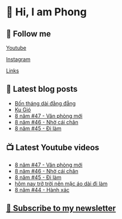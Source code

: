 # 👋 Hi, I am Phong

## 🔗 Follow me
[Youtube](https://www.youtube.com/@phongever "Youtube")

[Instagram](https://www.instagram.com/phongever "Instagram")

[Links](https://beacons.ai/phongever "Link")

## 📝 Latest blog posts

<!-- BLOG-POST-LIST:START -->
- [Bốn tháng dài đằng đẵng](https://phongever.substack.com/p/bon-thang-dai-ang-ang)
- [Ku Gió](https://phongever.substack.com/p/ku-gio)
- [8 năm #47 - Văn phòng mới](https://phongever.substack.com/p/8-nam-47-van-phong-moi)
- [8 năm #46 - Nhờ cái chân](https://phongever.substack.com/p/8-nam-46-nho-cai-chan)
- [8 năm #45 - Đi làm](https://phongever.substack.com/p/8-nam-45-i-lam)
<!-- BLOG-POST-LIST:END -->

## 📺 Latest Youtube videos

<!-- YOUTUBE-VIDEO-LIST:START -->
- [8 năm #47 - Văn phòng mới](https://www.youtube.com/watch?v=wE9FDpQnujY)
- [8 năm #46 - Nhờ cái chân](https://www.youtube.com/watch?v=O_bHQJD4THw)
- [8 năm #45 - Đi làm](https://www.youtube.com/watch?v=SHJR679h4Yc)
- [hôm nay trở trời nên mặc áo dài đi làm](https://www.youtube.com/watch?v=8K5Lekfwlt0)
- [8 năm #44 - Hành xác](https://www.youtube.com/watch?v=Hg3T1l6VpFs)
<!-- YOUTUBE-VIDEO-LIST:END -->

## [💌 Subscribe to my newsletter](https://phongever.substack.com/)
